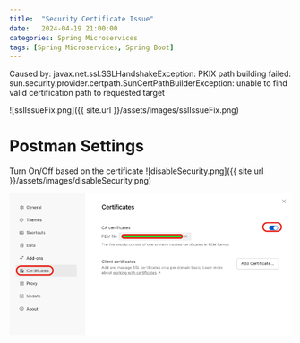 ```yaml
---
title:  "Security Certificate Issue"
date:   2024-04-19 21:00:00
categories: Spring Microservices
tags: [Spring Microservices, Spring Boot]
---
```


Caused by: javax.net.ssl.SSLHandshakeException: PKIX path building failed: sun.security.provider.certpath.SunCertPathBuilderException: unable to find valid certification path to requested target

![sslIssueFix.png]({{ site.url }}/assets/images/sslIssueFix.png)

# Postman Settings

Turn On/Off based on the certificate
![disableSecurity.png]({{ site.url }}/assets/images/disableSecurity.png)

![sslPemFileinPostman.png](..%2F..%2Fassets%2Fimages%2FsslPemFileinPostman.png)